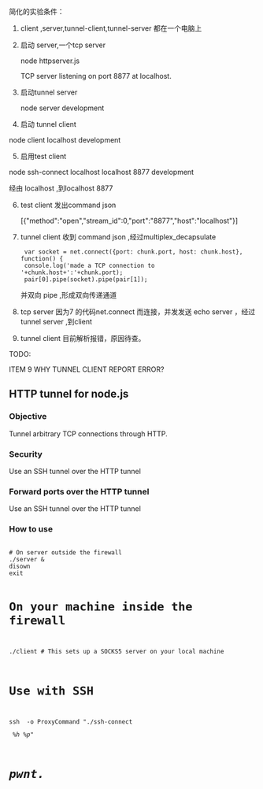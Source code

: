 简化的实验条件：

1. client ,server,tunnel-client,tunnel-server 都在一个电脑上

2. 启动 server,一个tcp server

	node httpserver.js 

	TCP server listening on port 8877 at localhost.

3. 启动tunnel server

	node server development
4. 启动 tunnel client

node client localhost development

5. 启用test client

node ssh-connect localhost  localhost 8877 development

经由 localhost ,到localhost 8877 

6. test client 发出command json 

	[{"method":"open","stream_id":0,"port":"8877","host":"localhost"}]

7. tunnel client 收到 command json ,经过multiplex_decapsulate

		var socket = net.connect({port: chunk.port, host: chunk.host}, function() {
		console.log('made a TCP connection to '+chunk.host+':'+chunk.port);
		pair[0].pipe(socket).pipe(pair[1]);
   并双向 pipe ,形成双向传递通道

8. tcp server 因为7 的代码net.connect 而连接，并发发送 echo server ，经过tunnel server ,到client
9. tunnel client 目前解析报错，原因待查。

TODO: 

   ITEM 9 WHY TUNNEL CLIENT REPORT ERROR?

<h2>HTTP tunnel for node.js</h2>
<h3>
Objective
</h3>
Tunnel arbitrary TCP connections through HTTP.
<h3>
Security
</h3>
Use an SSH tunnel over the HTTP tunnel
<h3>
Forward ports over the HTTP tunnel
</h3>
Use an SSH tunnel over the HTTP tunnel
<h3>
How to use
</h3>
<code>
# On server outside the firewall
./server &
disown
exit

# On your machine inside the firewall
./client # This sets up a SOCKS5 server on your local machine

# Use with SSH
ssh <your normal options> -o ProxyCommand "./ssh-connect <address of tunnelling server> %h %p"

# pwnt.
</code>

